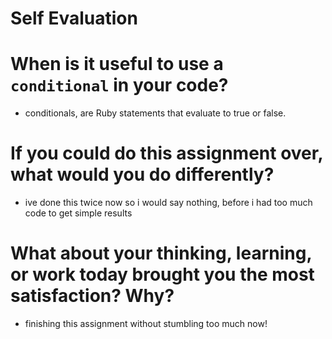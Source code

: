 # Self Evaluation

# When is it useful to use a `conditional` in your code?
- conditionals, are Ruby statements that evaluate to true or false.
# If you could do this assignment over, what would you do differently?
- ive done this twice now so i would say nothing, before i had too much code to get simple results
# What about your thinking, learning, or work today brought you the most satisfaction? Why?
- finishing this assignment without stumbling too much now!